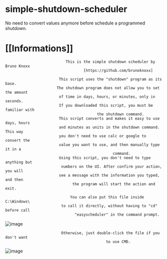 # simple-shutdown-scheduler
No need to convert values anymore before schedule a programmed shutdown.

# [[Informations]]

                               This is the simple shutdown scheduler by Bruno Knoxx
                                       [https://github.com/brunoknoxx]

                            This script uses the "shutdown" program as its base.
                           The shutdown program does not allow you to set the amount
                            of time in days, hours, or minutes, only in seconds.
                            If you downloaded this script, you must be familiar with
                                             the shutdown command.
                            This script converts and makes it easy to use days, hours
                            and minutes as units in the shutdown command. This way
                            you don't need to use calc or google to convert the
                            value you want to use, and then manually type it in a
                                                    command.
                            Using this script, you don't need to type anything but
                             numbers on the UI. After confirm your action, you will
                            see a message with the information you typed, and then
                                  the program will start the action and exit.

                                 You can also put this file inside C:\Windows\
                             to call it directly, without having to "cd" before call
                                   "easyscheduler" in the command prompt.
                                   
![image](https://user-images.githubusercontent.com/24662386/45786889-f6422f80-bc48-11e8-8c36-c1ec946d751a.png)

                             Otherwise, just double-click the file if you don't want
                                                 to use CMD.
                                                
![image](https://user-images.githubusercontent.com/24662386/45786924-1d98fc80-bc49-11e8-94ff-bb112109ca1d.png)
